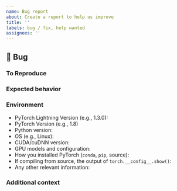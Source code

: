 ```yaml
---
name: Bug report
about: Create a report to help us improve
title: ''
labels: bug / fix, help wanted
assignees: ''
---
```


## 🐛 Bug

<!-- A clear and concise description of what the bug is. -->

### To Reproduce

<!--
Please reproduce using the BoringModel!

You can use the following Colab link:
https://colab.research.google.com/github/PytorchLightning/pytorch-lightning/blob/master/pl_examples/bug_report/The_BoringModel.ipynb
IMPORTANT: has to be public.

or this simple template:
https://github.com/PyTorchLightning/pytorch-lightning/blob/master/pl_examples/bug_report_model.py

If you could not reproduce using the BoringModel and still think there's a bug, please post here
but remember, bugs with code are fixed faster!
-->

### Expected behavior

<!-- FILL IN -->

### Environment

<!--
Please copy and paste the output from our environment collection script:
https://raw.githubusercontent.com/PyTorchLightning/pytorch-lightning/master/requirements/collect_env_details.py
(For security purposes, please check the contents of the script before running it)

You can get the script and run it with:
```bash
wget https://raw.githubusercontent.com/PyTorchLightning/pytorch-lightning/master/requirements/collect_env_details.py
python collect_env_details.py
```

You can also fill out the list below manually.
-->

- PyTorch Lightning Version (e.g., 1.3.0):
- PyTorch Version (e.g., 1.8)
- Python version:
- OS (e.g., Linux):
- CUDA/cuDNN version:
- GPU models and configuration:
- How you installed PyTorch (`conda`, `pip`, source):
- If compiling from source, the output of `torch.__config__.show()`:
- Any other relevant information:

### Additional context

<!-- Add any other context about the problem here. -->
